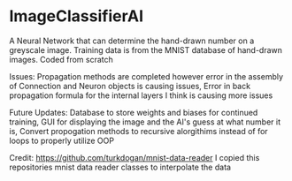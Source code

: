 # ImageClassifierAI
A Neural Network that can determine the hand-drawn number on a greyscale image. Training data is from the MNIST database of hand-drawn images. Coded from scratch

Issues: 
  Propagation methods are completed however error in the assembly of Connection and Neuron objects is causing issues,
  Error in back propagation formula for the internal layers I think is causing more issues

Future Updates: 
  Database to store weights and biases for continued training,
  GUI for displaying the image and the AI's guess at what number it is,
  Convert propogation methods to recursive alorgithims instead of for loops to properly utilize OOP

Credit: https://github.com/turkdogan/mnist-data-reader I copied this repositories mnist data reader classes to interpolate the data
